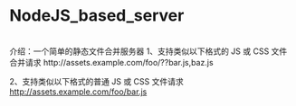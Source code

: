 # NodeJS_based_server
<br/>
介绍：一个简单的静态文件合并服务器
1、支持类似以下格式的 JS 或 CSS 文件合并请求
http://assets.example.com/foo/??bar.js,baz.js

2、支持类似以下格式的普通 JS 或 CSS 文件请求
http://assets.example.com/foo/bar.js

